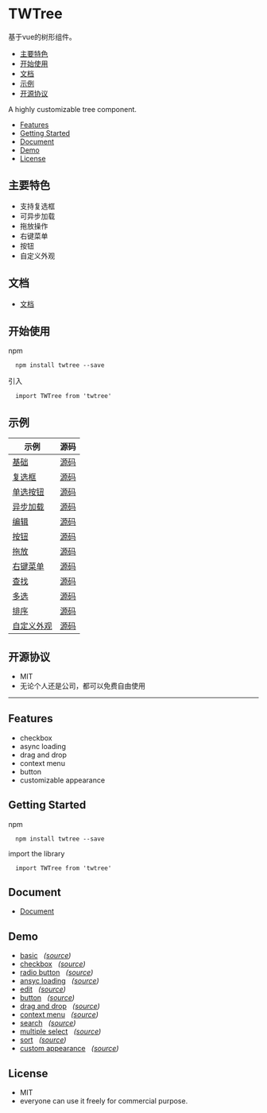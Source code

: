 # TWTree

 基于vue的树形组件。

* [主要特色](#主要特色)
* [开始使用](#开始使用)
* [文档](#文档)
* [示例](#示例)
* [开源协议](#开源协议)

A highly customizable tree component.
* [Features](#features)
* [Getting Started](#getting-started)
* [Document](#document)
* [Demo](#demo)
* [License](#license)


## 主要特色
 *  支持复选框
 *  可异步加载
 *  拖放操作
 *  右键菜单
 *  按钮
 *  自定义外观

## 文档
 *  [文档](https://github.com/TinyWisp/twtree/wiki/%E6%96%87%E6%A1%A3)

## 开始使用

 npm
 ```
   npm install twtree --save
 ```

 引入
 ```
   import TWTree from 'twtree'
 ```

## 示例
 示例|源码
 ---|---
 [基础](https://tinywisp.github.io/twtree/#/example/basic) | [源码](https://github.com/TinyWisp/twtree/blob/master/src/views/BasicExample.vue)
 [复选框](https://tinywisp.github.io/twtree/#/example/checkbox) | [源码](https://github.com/TinyWisp/twtree/blob/master/src/views/CheckboxExample.vue)
 [单选按钮](https://tinywisp.github.io/twtree/#/example/radio-button) | [源码](https://github.com/TinyWisp/twtree/blob/master/src/views/RadioButtonExample.vue)
 [异步加载](https://tinywisp.github.io/twtree/#/example/async) | [源码](https://github.com/TinyWisp/twtree/blob/master/src/views/AsyncExample.vue)
 [编辑](https://tinywisp.github.io/twtree/#/example/edit) | [源码](https://github.com/TinyWisp/twtree/blob/master/src/views/EditExample.vue)
 [按钮](https://tinywisp.github.io/twtree/#/example/button) | [源码](https://github.com/TinyWisp/twtree/blob/master/src/views/ButtonExample.vue)
 [拖放](https://tinywisp.github.io/twtree/#/example/drag-and-drop) | [源码](https://github.com/TinyWisp/twtree/blob/master/src/views/DragAndDropExample.vue)
 [右键菜单](https://tinywisp.github.io/twtree/#/example/contextmenu) | [源码](https://github.com/TinyWisp/twtree/blob/master/src/views/ContextMenuExample.vue)
 [查找](https://tinywisp.github.io/twtree/#/example/search) | [源码](https://github.com/TinyWisp/twtree/blob/master/src/views/SearchExample.vue)
 [多选](https://tinywisp.github.io/twtree/#/example/multi-select) | [源码](https://github.com/TinyWisp/twtree/blob/master/src/views/MultiSelectExample.vue)
 [排序](https://tinywisp.github.io/twtree/#/example/sort) | [源码](https://github.com/TinyWisp/twtree/blob/master/src/views/SortExample.vue)
 [自定义外观](https://tinywisp.github.io/twtree/#/example/custom-appearance) | [源码](https://github.com/TinyWisp/twtree/blob/master/src/views/CustomAppearanceExample.vue)


## 开源协议
 * MIT
 * 无论个人还是公司，都可以免费自由使用
 
 ---
 

## Features
 *  checkbox
 *  async loading
 *  drag and drop
 *  context menu
 *  button
 *  customizable appearance

## Getting Started

 npm
 ```
   npm install twtree --save
 ```

 import the library
 ```
   import TWTree from 'twtree'
 ```

## Document
 *  [Document](https://github.com/TinyWisp/twtree/wiki/Document)

## Demo
 *  [basic](https://tinywisp.github.io/twtree/#/example/basic)  &nbsp; *([source](https://github.com/TinyWisp/twtree/blob/master/src/views/BasicExample.vue))*
 *  [checkbox](https://tinywisp.github.io/twtree/#/example/checkbox)  &nbsp; *([source](https://github.com/TinyWisp/twtree/blob/master/src/views/CheckboxExample.vue))*
 *  [radio button](https://tinywisp.github.io/twtree/#/example/radio-button)  &nbsp; *([source](https://github.com/TinyWisp/twtree/blob/master/src/views/RadioButtonExample.vue))*
 *  [ansyc loading](https://tinywisp.github.io/twtree/#/example/async)  &nbsp; *([source](https://github.com/TinyWisp/twtree/blob/master/src/views/AsyncExample.vue))*
 *  [edit](https://tinywisp.github.io/twtree/#/example/edit) &nbsp; *([source](https://github.com/TinyWisp/twtree/blob/master/src/views/EditExample.vue))*
 *  [button](https://tinywisp.github.io/twtree/#/example/button) &nbsp; *([source](https://github.com/TinyWisp/twtree/blob/master/src/views/ButtonExample.vue))*
 *  [drag and drop](https://tinywisp.github.io/twtree/#/example/drag-and-drop) &nbsp; *([source](https://github.com/TinyWisp/twtree/blob/master/src/views/DragAndDropExample.vue))*
 *  [context menu](https://tinywisp.github.io/twtree/#/example/contextmenu) &nbsp; *([source](https://github.com/TinyWisp/twtree/blob/master/src/views/ContextMenuExample.vue))*
 *  [search](https://tinywisp.github.io/twtree/#/example/search) &nbsp; *([source](https://github.com/TinyWisp/twtree/blob/master/src/views/SearchExample.vue))*
 *  [multiple select](https://tinywisp.github.io/twtree/#/example/multi-select) &nbsp; *([source](https://github.com/TinyWisp/twtree/blob/master/src/views/MultiSelectExample.vue))*
 *  [sort](https://tinywisp.github.io/twtree/#/example/sort) &nbsp; *([source](https://github.com/TinyWisp/twtree/blob/master/src/views/SortExample.vue))*
 *  [custom appearance](https://tinywisp.github.io/twtree/#/example/custom-appearance) &nbsp; *([source](https://github.com/TinyWisp/twtree/blob/master/src/views/CustomAppearanceExample.vue))*
 
 
## License
 * MIT
 * everyone can use it freely for commercial purpose.
 